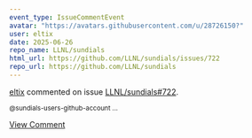 ```yaml
---
event_type: IssueCommentEvent
avatar: "https://avatars.githubusercontent.com/u/28726150?"
user: eltix
date: 2025-06-26
repo_name: LLNL/sundials
html_url: https://github.com/LLNL/sundials/issues/722
repo_url: https://github.com/LLNL/sundials
---
```


<a href='https://github.com/eltix' target='_blank'>eltix</a> commented on issue <a href='https://github.com/LLNL/sundials/issues/722' target='_blank'>LLNL/sundials#722</a>.

<small>@sundials-users-github-account ...</small>

<a href='https://github.com/LLNL/sundials/issues/722' target='_blank'>View Comment</a>